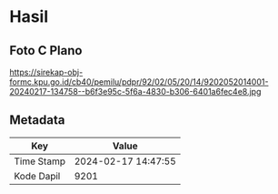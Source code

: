# Hasil

## Foto C Plano

https://sirekap-obj-formc.kpu.go.id/cb40/pemilu/pdpr/92/02/05/20/14/9202052014001-20240217-134758--b6f3e95c-5f6a-4830-b306-6401a6fec4e8.jpg


## Metadata

| Key        | Value               |
| ---------- | ------------------- |
| Time Stamp | 2024-02-17 14:47:55 |
| Kode Dapil | 9201                |



